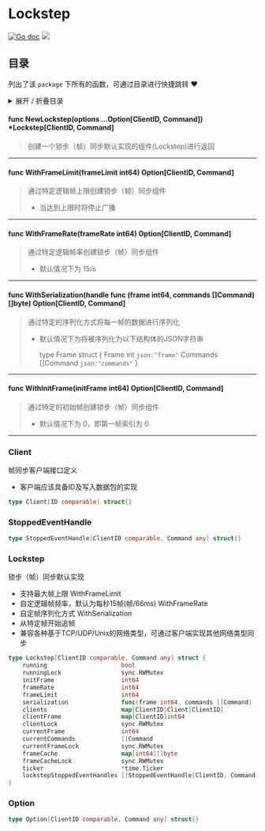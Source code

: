 # Lockstep



[![Go doc](https://img.shields.io/badge/go.dev-reference-brightgreen?logo=go&logoColor=white&style=flat)](https://pkg.go.dev/github.com/kercylan98/minotaur/lockstep)
![](https://img.shields.io/badge/Email-kercylan@gmail.com-green.svg?style=flat)

## 目录
列出了该 `package` 下所有的函数，可通过目录进行快捷跳转 ❤️
<details>
<summary>展开 / 折叠目录</summary


> 包级函数定义

|函数|描述
|:--|:--
|[NewLockstep](#NewLockstep)|创建一个锁步（帧）同步默认实现的组件(Lockstep)进行返回
|[WithFrameLimit](#WithFrameLimit)|通过特定逻辑帧上限创建锁步（帧）同步组件
|[WithFrameRate](#WithFrameRate)|通过特定逻辑帧率创建锁步（帧）同步组件
|[WithSerialization](#WithSerialization)|通过特定的序列化方式将每一帧的数据进行序列化
|[WithInitFrame](#WithInitFrame)|通过特定的初始帧创建锁步（帧）同步组件


> 结构体定义

|结构体|描述
|:--|:--
|[Client](#client)|帧同步客户端接口定义
|[StoppedEventHandle](#stoppedeventhandle)|暂无描述...
|[Lockstep](#lockstep)|锁步（帧）同步默认实现
|[Option](#option)|暂无描述...

</details>


#### func NewLockstep(options ...Option[ClientID, Command])  *Lockstep[ClientID, Command]
<span id="NewLockstep"></span>
> 创建一个锁步（帧）同步默认实现的组件(Lockstep)进行返回
***
#### func WithFrameLimit(frameLimit int64)  Option[ClientID, Command]
<span id="WithFrameLimit"></span>
> 通过特定逻辑帧上限创建锁步（帧）同步组件
>   - 当达到上限时将停止广播
***
#### func WithFrameRate(frameRate int64)  Option[ClientID, Command]
<span id="WithFrameRate"></span>
> 通过特定逻辑帧率创建锁步（帧）同步组件
>   - 默认情况下为 15/s
***
#### func WithSerialization(handle func (frame int64, commands []Command)  []byte)  Option[ClientID, Command]
<span id="WithSerialization"></span>
> 通过特定的序列化方式将每一帧的数据进行序列化
> 
>   - 默认情况下为将被序列化为以下结构体的JSON字符串
> 
>     type Frame struct {
>     Frame int `json:"frame"`
>     Commands []Command `json:"commands"`
>     }
***
#### func WithInitFrame(initFrame int64)  Option[ClientID, Command]
<span id="WithInitFrame"></span>
> 通过特定的初始帧创建锁步（帧）同步组件
>   - 默认情况下为 0，即第一帧索引为 0
***
### Client
帧同步客户端接口定义
  - 客户端应该具备ID及写入数据包的实现
```go
type Client[ID comparable] struct{}
```
### StoppedEventHandle

```go
type StoppedEventHandle[ClientID comparable, Command any] struct{}
```
### Lockstep
锁步（帧）同步默认实现
  - 支持最大帧上限 WithFrameLimit
  - 自定逻辑帧频率，默认为每秒15帧(帧/66ms) WithFrameRate
  - 自定帧序列化方式 WithSerialization
  - 从特定帧开始追帧
  - 兼容各种基于TCP/UDP/Unix的网络类型，可通过客户端实现其他网络类型同步
```go
type Lockstep[ClientID comparable, Command any] struct {
	running                     bool
	runningLock                 sync.RWMutex
	initFrame                   int64
	frameRate                   int64
	frameLimit                  int64
	serialization               func(frame int64, commands []Command) []byte
	clients                     map[ClientID]Client[ClientID]
	clientFrame                 map[ClientID]int64
	clientLock                  sync.RWMutex
	currentFrame                int64
	currentCommands             []Command
	currentFrameLock            sync.RWMutex
	frameCache                  map[int64][]byte
	frameCacheLock              sync.RWMutex
	ticker                      *time.Ticker
	lockstepStoppedEventHandles []StoppedEventHandle[ClientID, Command]
}
```
### Option

```go
type Option[ClientID comparable, Command any] struct{}
```
